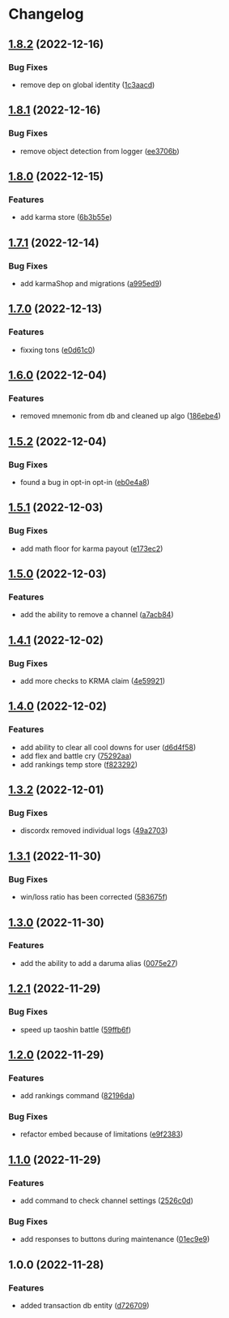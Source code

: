 # Changelog

## [1.8.2](https://github.com/ShoGinn/Daruma-Games/compare/v1.8.1...v1.8.2) (2022-12-16)


### Bug Fixes

* remove dep on global identity ([1c3aacd](https://github.com/ShoGinn/Daruma-Games/commit/1c3aacd3a030716e947d15e288138212bc08a0a2))

## [1.8.1](https://github.com/ShoGinn/Daruma-Games/compare/v1.8.0...v1.8.1) (2022-12-16)


### Bug Fixes

* remove object detection from logger ([ee3706b](https://github.com/ShoGinn/Daruma-Games/commit/ee3706b7ed3ea967c73f3c96d84297fe2ef91a52))

## [1.8.0](https://github.com/ShoGinn/Daruma-Games/compare/v1.7.1...v1.8.0) (2022-12-15)


### Features

* add karma store ([6b3b55e](https://github.com/ShoGinn/Daruma-Games/commit/6b3b55ec665f9009b4f2bf46d5bb0983507acd41))

## [1.7.1](https://github.com/ShoGinn/Daruma-Games/compare/v1.7.0...v1.7.1) (2022-12-14)


### Bug Fixes

* add karmaShop and migrations ([a995ed9](https://github.com/ShoGinn/Daruma-Games/commit/a995ed96f065dcacb99b85c5bbbb0cc9b99bc298))

## [1.7.0](https://github.com/ShoGinn/Daruma-Games/compare/v1.6.0...v1.7.0) (2022-12-13)


### Features

* fixxing tons ([e0d61c0](https://github.com/ShoGinn/Daruma-Games/commit/e0d61c0bf27a11f7699aa890c90721351b4669bf))

## [1.6.0](https://github.com/ShoGinn/Daruma-Games/compare/v1.5.2...v1.6.0) (2022-12-04)


### Features

* removed mnemonic from db and cleaned up algo ([186ebe4](https://github.com/ShoGinn/Daruma-Games/commit/186ebe4e40609569c5e7ecd31d64f1d3a8ded9da))

## [1.5.2](https://github.com/ShoGinn/Daruma-Games/compare/v1.5.1...v1.5.2) (2022-12-04)


### Bug Fixes

* found a bug in opt-in opt-in ([eb0e4a8](https://github.com/ShoGinn/Daruma-Games/commit/eb0e4a8006bd0ec49cdeab1ab8cb637990406712))

## [1.5.1](https://github.com/ShoGinn/Daruma-Games/compare/v1.5.0...v1.5.1) (2022-12-03)


### Bug Fixes

* add math floor for karma payout ([e173ec2](https://github.com/ShoGinn/Daruma-Games/commit/e173ec2b4a5e23c2c0339ab49ec839d97a9b071d))

## [1.5.0](https://github.com/ShoGinn/Daruma-Games/compare/v1.4.1...v1.5.0) (2022-12-03)


### Features

* add the ability to remove a channel ([a7acb84](https://github.com/ShoGinn/Daruma-Games/commit/a7acb8428d0e20be0eb09c6925545f336a059c21))

## [1.4.1](https://github.com/ShoGinn/Daruma-Games/compare/v1.4.0...v1.4.1) (2022-12-02)


### Bug Fixes

* add more checks to KRMA claim ([4e59921](https://github.com/ShoGinn/Daruma-Games/commit/4e59921d5e18eeef650086734be9865e431a6933))

## [1.4.0](https://github.com/ShoGinn/Daruma-Games/compare/v1.3.2...v1.4.0) (2022-12-02)


### Features

* add ability to clear all cool downs for user ([d6d4f58](https://github.com/ShoGinn/Daruma-Games/commit/d6d4f58ed5d3b513d0b45a3fa8c9ceedfca2639f))
* add flex and battle cry ([75292aa](https://github.com/ShoGinn/Daruma-Games/commit/75292aa4bd9689d57214d6a578515a1dacc2073a))
* add rankings temp store ([f823292](https://github.com/ShoGinn/Daruma-Games/commit/f82329298cc1e4152b1879476452ce22fb76c27a))

## [1.3.2](https://github.com/ShoGinn/Daruma-Games/compare/v1.3.1...v1.3.2) (2022-12-01)


### Bug Fixes

* discordx removed individual logs ([49a2703](https://github.com/ShoGinn/Daruma-Games/commit/49a27038ff6693cebdb992f5550efe4eee202d49))

## [1.3.1](https://github.com/ShoGinn/Daruma-Games/compare/v1.3.0...v1.3.1) (2022-11-30)


### Bug Fixes

* win/loss ratio has been corrected ([583675f](https://github.com/ShoGinn/Daruma-Games/commit/583675fc8369e19d20472e074f208af0f5772ca3))

## [1.3.0](https://github.com/ShoGinn/Daruma-Games/compare/v1.2.1...v1.3.0) (2022-11-30)


### Features

* add the ability to add a daruma alias ([0075e27](https://github.com/ShoGinn/Daruma-Games/commit/0075e27ffe9f530fbf3c6851ef24db25ca5273af))

## [1.2.1](https://github.com/ShoGinn/Daruma-Games/compare/v1.2.0...v1.2.1) (2022-11-29)


### Bug Fixes

* speed up taoshin battle ([59ffb6f](https://github.com/ShoGinn/Daruma-Games/commit/59ffb6f89ad8682eb88bdcf56e16257879858e91))

## [1.2.0](https://github.com/ShoGinn/Daruma-Games/compare/v1.1.0...v1.2.0) (2022-11-29)


### Features

* add rankings command ([82196da](https://github.com/ShoGinn/Daruma-Games/commit/82196dac782d809c921f7ad73a4259e83b71e766))


### Bug Fixes

* refactor embed because of limitations ([e9f2383](https://github.com/ShoGinn/Daruma-Games/commit/e9f23838a7399fa84ab5b274c4cc376a083ced06))

## [1.1.0](https://github.com/ShoGinn/Daruma-Games/compare/v1.0.0...v1.1.0) (2022-11-29)


### Features

* add command to check channel settings ([2526c0d](https://github.com/ShoGinn/Daruma-Games/commit/2526c0ddc158c84d1834ff56122b1cd82e097499))


### Bug Fixes

* add responses to buttons during maintenance ([01ec9e9](https://github.com/ShoGinn/Daruma-Games/commit/01ec9e99cc741b2fe4551dcf086cedc5e81682a4))

## 1.0.0 (2022-11-28)


### Features

* added transaction db entity ([d726709](https://github.com/ShoGinn/Daruma-Games/commit/d7267097636c3dfef565b40fae8ca7fada8b1766))
